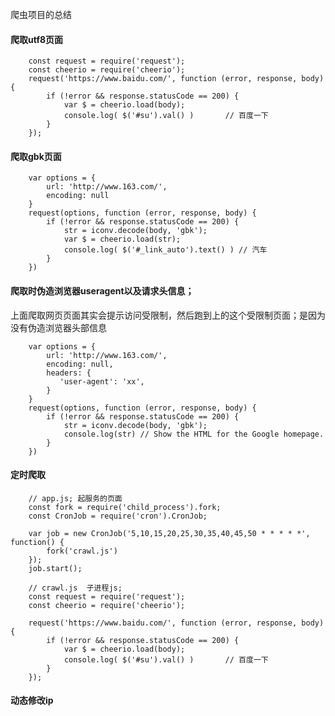 爬虫项目的总结

#### 爬取utf8页面

        const request = require('request');
        const cheerio = require('cheerio');
        request('https://www.baidu.com/', function (error, response, body) {
            if (!error && response.statusCode == 200) {
                var $ = cheerio.load(body);
                console.log( $('#su').val() )       // 百度一下
            }
        });

#### 爬取gbk页面

        var options = {
            url: 'http://www.163.com/',
            encoding: null
        }
        request(options, function (error, response, body) {
            if (!error && response.statusCode == 200) {
                str = iconv.decode(body, 'gbk');
                var $ = cheerio.load(str);
                console.log( $('#_link_auto').text() ) // 汽车
            }
        })

#### 爬取时伪造浏览器useragent以及请求头信息；

上面爬取网页页面其实会提示访问受限制，然后跑到上的这个受限制页面；是因为没有伪造浏览器头部信息

        var options = {
            url: 'http://www.163.com/',
            encoding: null,
            headers: {
               'user-agent': 'xx',
            }
        }
        request(options, function (error, response, body) {
            if (!error && response.statusCode == 200) {
                str = iconv.decode(body, 'gbk');
                console.log(str) // Show the HTML for the Google homepage.
            }
        })

#### 定时爬取

        // app.js; 起服务的页面
        const fork = require('child_process').fork;
        const CronJob = require('cron').CronJob;

        var job = new CronJob('5,10,15,20,25,30,35,40,45,50 * * * * *', function() {
            fork('crawl.js')
        });
        job.start();

        // crawl.js  子进程js;
        const request = require('request');
        const cheerio = require('cheerio');

        request('https://www.baidu.com/', function (error, response, body) {
            if (!error && response.statusCode == 200) {
                var $ = cheerio.load(body);
                console.log( $('#su').val() )       // 百度一下
            }
        });

#### 动态修改ip


